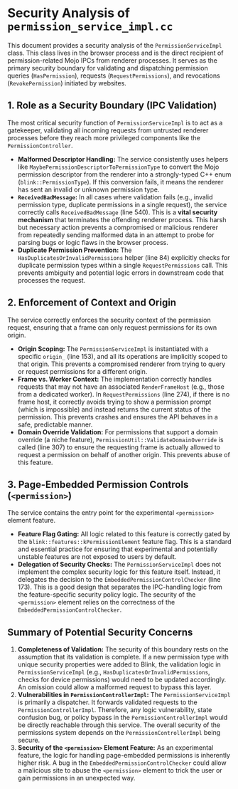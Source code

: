 # Security Analysis of `permission_service_impl.cc`

This document provides a security analysis of the `PermissionServiceImpl` class. This class lives in the browser process and is the direct recipient of permission-related Mojo IPCs from renderer processes. It serves as the primary security boundary for validating and dispatching permission queries (`HasPermission`), requests (`RequestPermissions`), and revocations (`RevokePermission`) initiated by websites.

## 1. Role as a Security Boundary (IPC Validation)

The most critical security function of `PermissionServiceImpl` is to act as a gatekeeper, validating all incoming requests from untrusted renderer processes before they reach more privileged components like the `PermissionController`.

- **Malformed Descriptor Handling:** The service consistently uses helpers like `MaybePermissionDescriptorToPermissionType` to convert the Mojo permission descriptor from the renderer into a strongly-typed C++ enum (`blink::PermissionType`). If this conversion fails, it means the renderer has sent an invalid or unknown permission type.
- **`ReceivedBadMessage`:** In all cases where validation fails (e.g., invalid permission type, duplicate permissions in a single request), the service correctly calls `ReceivedBadMessage` (line 540). This is a **vital security mechanism** that terminates the offending renderer process. This harsh but necessary action prevents a compromised or malicious renderer from repeatedly sending malformed data in an attempt to probe for parsing bugs or logic flaws in the browser process.
- **Duplicate Permission Prevention:** The `HasDuplicatesOrInvalidPermissions` helper (line 84) explicitly checks for duplicate permission types within a single `RequestPermissions` call. This prevents ambiguity and potential logic errors in downstream code that processes the request.

## 2. Enforcement of Context and Origin

The service correctly enforces the security context of the permission request, ensuring that a frame can only request permissions for its own origin.

- **Origin Scoping:** The `PermissionServiceImpl` is instantiated with a specific `origin_` (line 153), and all its operations are implicitly scoped to that origin. This prevents a compromised renderer from trying to query or request permissions for a different origin.
- **Frame vs. Worker Context:** The implementation correctly handles requests that may not have an associated `RenderFrameHost` (e.g., those from a dedicated worker). In `RequestPermissions` (line 274), if there is no frame host, it correctly avoids trying to show a permission prompt (which is impossible) and instead returns the current status of the permission. This prevents crashes and ensures the API behaves in a safe, predictable manner.
- **Domain Override Validation:** For permissions that support a domain override (a niche feature), `PermissionUtil::ValidateDomainOverride` is called (line 307) to ensure the requesting frame is actually allowed to request a permission on behalf of another origin. This prevents abuse of this feature.

## 3. Page-Embedded Permission Controls (`<permission>`)

The service contains the entry point for the experimental `<permission>` element feature.

- **Feature Flag Gating:** All logic related to this feature is correctly gated by the `blink::features::kPermissionElement` feature flag. This is a standard and essential practice for ensuring that experimental and potentially unstable features are not exposed to users by default.
- **Delegation of Security Checks:** The `PermissionServiceImpl` does not implement the complex security logic for this feature itself. Instead, it delegates the decision to the `EmbeddedPermissionControlChecker` (line 173). This is a good design that separates the IPC-handling logic from the feature-specific security policy logic. The security of the `<permission>` element relies on the correctness of the `EmbeddedPermissionControlChecker`.

## Summary of Potential Security Concerns

1.  **Completeness of Validation:** The security of this boundary rests on the assumption that its validation is complete. If a new permission type with unique security properties were added to Blink, the validation logic in `PermissionServiceImpl` (e.g., `HasDuplicatesOrInvalidPermissions`, checks for device permissions) would need to be updated accordingly. An omission could allow a malformed request to bypass this layer.
2.  **Vulnerabilities in `PermissionControllerImpl`:** The `PermissionServiceImpl` is primarily a dispatcher. It forwards validated requests to the `PermissionControllerImpl`. Therefore, any logic vulnerability, state confusion bug, or policy bypass in the `PermissionControllerImpl` would be directly reachable through this service. The overall security of the permissions system depends on the `PermissionControllerImpl` being secure.
3.  **Security of the `<permission>` Element Feature:** As an experimental feature, the logic for handling page-embedded permissions is inherently higher risk. A bug in the `EmbeddedPermissionControlChecker` could allow a malicious site to abuse the `<permission>` element to trick the user or gain permissions in an unexpected way.